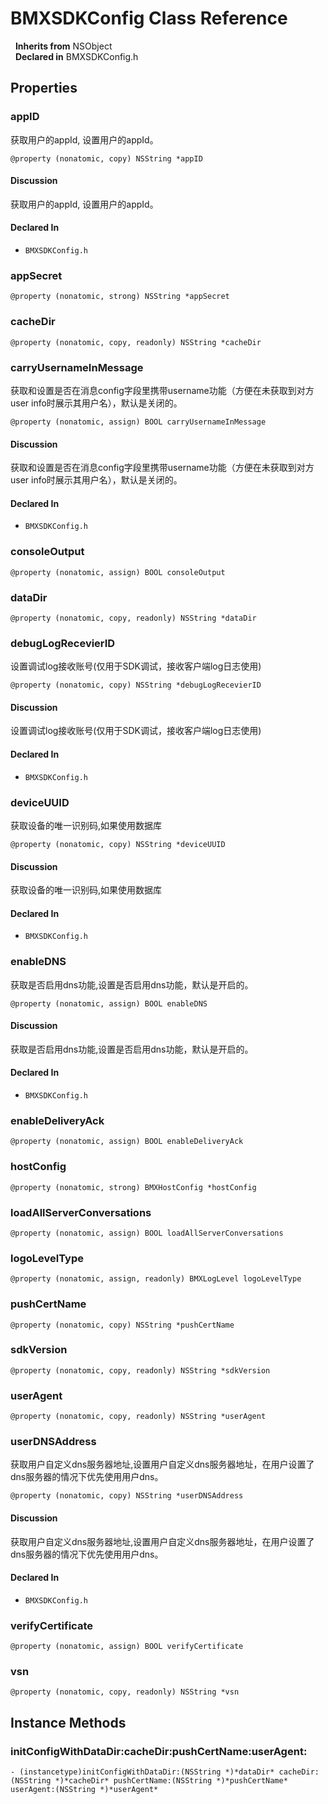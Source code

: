 # BMXSDKConfig Class Reference

&nbsp;&nbsp;**Inherits from** NSObject  
&nbsp;&nbsp;**Declared in** BMXSDKConfig.h  

## Properties

<a name="//api/name/appID" title="appID"></a>
### appID

获取用户的appId, 设置用户的appId。

`@property (nonatomic, copy) NSString *appID`

#### Discussion
获取用户的appId, 设置用户的appId。

#### Declared In
* `BMXSDKConfig.h`

<a name="//api/name/appSecret" title="appSecret"></a>
### appSecret

`@property (nonatomic, strong) NSString *appSecret`

<a name="//api/name/cacheDir" title="cacheDir"></a>
### cacheDir

`@property (nonatomic, copy, readonly) NSString *cacheDir`

<a name="//api/name/carryUsernameInMessage" title="carryUsernameInMessage"></a>
### carryUsernameInMessage

获取和设置是否在消息config字段里携带username功能（方便在未获取到对方user info时展示其用户名），默认是关闭的。

`@property (nonatomic, assign) BOOL carryUsernameInMessage`

#### Discussion
获取和设置是否在消息config字段里携带username功能（方便在未获取到对方user info时展示其用户名），默认是关闭的。

#### Declared In
* `BMXSDKConfig.h`

<a name="//api/name/consoleOutput" title="consoleOutput"></a>
### consoleOutput

`@property (nonatomic, assign) BOOL consoleOutput`

<a name="//api/name/dataDir" title="dataDir"></a>
### dataDir

`@property (nonatomic, copy, readonly) NSString *dataDir`

<a name="//api/name/debugLogRecevierID" title="debugLogRecevierID"></a>
### debugLogRecevierID

设置调试log接收账号(仅用于SDK调试，接收客户端log日志使用)

`@property (nonatomic, copy) NSString *debugLogRecevierID`

#### Discussion
设置调试log接收账号(仅用于SDK调试，接收客户端log日志使用)

#### Declared In
* `BMXSDKConfig.h`

<a name="//api/name/deviceUUID" title="deviceUUID"></a>
### deviceUUID

获取设备的唯一识别码,如果使用数据库

`@property (nonatomic, copy) NSString *deviceUUID`

#### Discussion
获取设备的唯一识别码,如果使用数据库

#### Declared In
* `BMXSDKConfig.h`

<a name="//api/name/enableDNS" title="enableDNS"></a>
### enableDNS

获取是否启用dns功能,设置是否启用dns功能，默认是开启的。

`@property (nonatomic, assign) BOOL enableDNS`

#### Discussion
获取是否启用dns功能,设置是否启用dns功能，默认是开启的。

#### Declared In
* `BMXSDKConfig.h`

<a name="//api/name/enableDeliveryAck" title="enableDeliveryAck"></a>
### enableDeliveryAck

`@property (nonatomic, assign) BOOL enableDeliveryAck`

<a name="//api/name/hostConfig" title="hostConfig"></a>
### hostConfig

`@property (nonatomic, strong) BMXHostConfig *hostConfig`

<a name="//api/name/loadAllServerConversations" title="loadAllServerConversations"></a>
### loadAllServerConversations

`@property (nonatomic, assign) BOOL loadAllServerConversations`

<a name="//api/name/logoLevelType" title="logoLevelType"></a>
### logoLevelType

`@property (nonatomic, assign, readonly) BMXLogLevel logoLevelType`

<a name="//api/name/pushCertName" title="pushCertName"></a>
### pushCertName

`@property (nonatomic, copy) NSString *pushCertName`

<a name="//api/name/sdkVersion" title="sdkVersion"></a>
### sdkVersion

`@property (nonatomic, copy, readonly) NSString *sdkVersion`

<a name="//api/name/userAgent" title="userAgent"></a>
### userAgent

`@property (nonatomic, copy, readonly) NSString *userAgent`

<a name="//api/name/userDNSAddress" title="userDNSAddress"></a>
### userDNSAddress

获取用户自定义dns服务器地址,设置用户自定义dns服务器地址，在用户设置了dns服务器的情况下优先使用用户dns。

`@property (nonatomic, copy) NSString *userDNSAddress`

#### Discussion
获取用户自定义dns服务器地址,设置用户自定义dns服务器地址，在用户设置了dns服务器的情况下优先使用用户dns。

#### Declared In
* `BMXSDKConfig.h`

<a name="//api/name/verifyCertificate" title="verifyCertificate"></a>
### verifyCertificate

`@property (nonatomic, assign) BOOL verifyCertificate`

<a name="//api/name/vsn" title="vsn"></a>
### vsn

`@property (nonatomic, copy, readonly) NSString *vsn`

<a title="Instance Methods" name="instance_methods"></a>
## Instance Methods

<a name="//api/name/initConfigWithDataDir:cacheDir:pushCertName:userAgent:" title="initConfigWithDataDir:cacheDir:pushCertName:userAgent:"></a>
### initConfigWithDataDir:cacheDir:pushCertName:userAgent:

`- (instancetype)initConfigWithDataDir:(NSString *)*dataDir* cacheDir:(NSString *)*cacheDir* pushCertName:(NSString *)*pushCertName* userAgent:(NSString *)*userAgent*`

